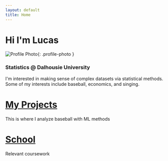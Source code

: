```yaml
---
layout: default
title: Home
---
```


<style>
.profile-photo {
  width: 100px; /* Adjust size as needed */
  height: 100px;
  border-radius: 50%;
  object-fit: cover; /* Ensures the image covers the circle area */
  display: block;
  margin: 0 auto; /* Center the image if needed */
}
</style>

# Hi I'm Lucas

![Profile Photo](assets/githubphoto2.png){: .profile-photo }

### Statistics @ Dalhousie University
I'm interested in making sense of complex datasets via statistical methods. Some of my interests include baseball, economics, and singing. 

# [My Projects](projects.md)
  This is where I analyze baseball with ML methods

# [School](school.md)
  Relevant coursework 

